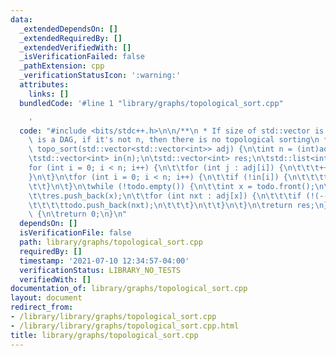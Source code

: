 ```yaml
---
data:
  _extendedDependsOn: []
  _extendedRequiredBy: []
  _extendedVerifiedWith: []
  _isVerificationFailed: false
  _pathExtension: cpp
  _verificationStatusIcon: ':warning:'
  attributes:
    links: []
  bundledCode: '#line 1 "library/graphs/topological_sort.cpp"

    '
  code: "#include <bits/stdc++.h>\n\n/**\n * If size of std::vector is n, then it\
    \ is a DAG, if it's not n, then there is no topological sorting\n */\n\nstd::vector<int>\
    \ topo_sort(std::vector<std::vector<int>> adj) {\n\tint n = (int)adj.size();\n\
    \tstd::vector<int> in(n);\n\tstd::vector<int> res;\n\tstd::list<int> todo;\n\t\
    for (int i = 0; i < n; i++) {\n\t\tfor (int j : adj[i]) {\n\t\t\t++in[j];\n\t\t\
    }\n\t}\n\tfor (int i = 0; i < n; i++) {\n\t\tif (!in[i]) {\n\t\t\ttodo.push_back(i);\n\
    \t\t}\n\t}\n\twhile (!todo.empty()) {\n\t\tint x = todo.front();\n\t\ttodo.pop_front();\n\
    \t\tres.push_back(x);\n\t\tfor (int nxt : adj[x]) {\n\t\t\tif (!(--in[nxt])) {\n\
    \t\t\t\ttodo.push_back(nxt);\n\t\t\t}\n\t\t}\n\t}\n\treturn res;\n}\n\nint main()\
    \ {\n\treturn 0;\n}\n"
  dependsOn: []
  isVerificationFile: false
  path: library/graphs/topological_sort.cpp
  requiredBy: []
  timestamp: '2021-07-10 12:34:57-04:00'
  verificationStatus: LIBRARY_NO_TESTS
  verifiedWith: []
documentation_of: library/graphs/topological_sort.cpp
layout: document
redirect_from:
- /library/library/graphs/topological_sort.cpp
- /library/library/graphs/topological_sort.cpp.html
title: library/graphs/topological_sort.cpp
---
```

